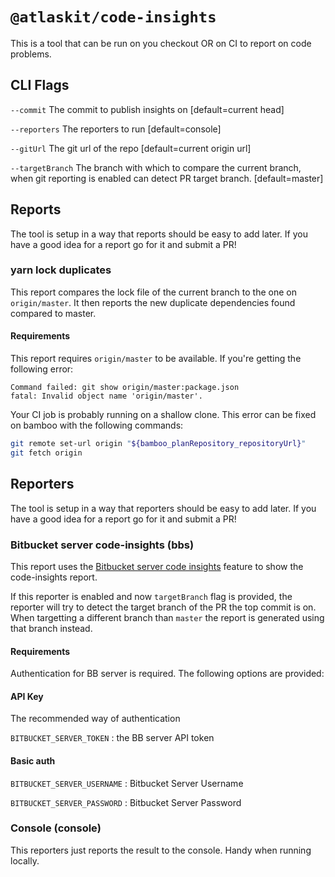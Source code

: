 # `@atlaskit/code-insights`
This is a tool that can be run on you checkout  OR on CI to report on code problems.

## CLI Flags
`--commit`       The commit to publish insights on [default=current head]

`--reporters`    The reporters to run [default=console]

`--gitUrl`       The git url of the repo [default=current origin url]

`--targetBranch` The branch with which to compare the current branch, when git reporting is enabled can detect PR target branch. [default=master]

## Reports
The tool is setup in a way that reports should be easy to add later. If you have a good idea for a report
go for it and submit a PR!

### yarn lock duplicates 
This report compares the lock file of the current branch to the one on `origin/master`.
It then reports the new duplicate dependencies found compared to master. 

#### Requirements
This report requires `origin/master` to be available. If you're getting the following error: 

```
Command failed: git show origin/master:package.json
fatal: Invalid object name 'origin/master'.
```

Your CI job is probably running on a shallow clone. This error can be fixed on bamboo with the following commands:

```sh
git remote set-url origin "${bamboo_planRepository_repositoryUrl}"
git fetch origin
```

## Reporters
The tool is setup in a way that reporters should be easy to add later. If you have a good idea for a report
go for it and submit a PR!

### Bitbucket server code-insights (bbs)
This report uses the [Bitbucket server code insights](https://community.developer.atlassian.com/t/introducing-code-insights-for-bitbucket-server-continuously-improve-code-quality-with-quick-actionable-feedback-from-apps/23148) feature to show the code-insights report.

If this reporter is enabled and now `targetBranch` flag is provided, the reporter will try to detect the target branch of the PR the top commit is on. When targetting a different branch than `master` the report is generated using that branch instead.

#### Requirements
Authentication for BB server is required. The following options are provided:

#### API Key
The recommended way of authentication

`BITBUCKET_SERVER_TOKEN` : the BB server API token

#### Basic auth
`BITBUCKET_SERVER_USERNAME` : Bitbucket Server Username

`BITBUCKET_SERVER_PASSWORD` : Bitbucket Server Password


### Console (console)
This reporters just reports the result to the console. Handy when running locally.


